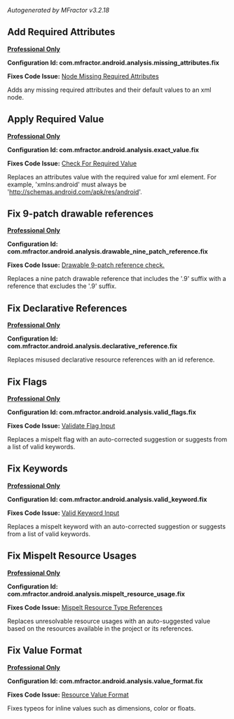 *Autogenerated by MFractor v3.2.18*
## Add Required Attributes

**[Professional Only](https://www.mfractor.com/buy?utm_source=docs&utm_medium=professional_only)**

**Configuration Id: com.mfractor.android.analysis.missing_attributes.fix**

**Fixes Code Issue:** [Node Missing Required Attributes](/code-analysis/android-resources.md#node-missing-required-attributes)

Adds any missing required attributes and their default values to an xml node.


## Apply Required Value

**[Professional Only](https://www.mfractor.com/buy?utm_source=docs&utm_medium=professional_only)**

**Configuration Id: com.mfractor.android.analysis.exact_value.fix**

**Fixes Code Issue:** [Check For Required Value](/code-analysis/android-resources.md#check-for-required-value)

Replaces an attributes value with the required value for xml element. For example, 'xmlns:android' must always be 'http://schemas.android.com/apk/res/android'.


## Fix 9-patch drawable references

**[Professional Only](https://www.mfractor.com/buy?utm_source=docs&utm_medium=professional_only)**

**Configuration Id: com.mfractor.android.analysis.drawable_nine_patch_reference.fix**

**Fixes Code Issue:** [Drawable 9-patch reference check.](/code-analysis/android-resources.md#drawable-9-patch-reference-check.)

Replaces a nine patch drawable reference that includes the '.9' suffix with a reference that excludes the '.9' suffix.


## Fix Declarative References

**[Professional Only](https://www.mfractor.com/buy?utm_source=docs&utm_medium=professional_only)**

**Configuration Id: com.mfractor.android.analysis.declarative_reference.fix**

Replaces misused declarative resource references with an id reference.


## Fix Flags

**[Professional Only](https://www.mfractor.com/buy?utm_source=docs&utm_medium=professional_only)**

**Configuration Id: com.mfractor.android.analysis.valid_flags.fix**

**Fixes Code Issue:** [Validate Flag Input](/code-analysis/android-resources.md#validate-flag-input)

Replaces a mispelt flag with an auto-corrected suggestion or suggests from a list of valid keywords.


## Fix Keywords

**[Professional Only](https://www.mfractor.com/buy?utm_source=docs&utm_medium=professional_only)**

**Configuration Id: com.mfractor.android.analysis.valid_keyword.fix**

**Fixes Code Issue:** [Valid Keyword Input](/code-analysis/android-resources.md#valid-keyword-input)

Replaces a mispelt keyword with an auto-corrected suggestion or suggests from a list of valid keywords.


## Fix Mispelt Resource Usages

**[Professional Only](https://www.mfractor.com/buy?utm_source=docs&utm_medium=professional_only)**

**Configuration Id: com.mfractor.android.analysis.mispelt_resource_usage.fix**

**Fixes Code Issue:** [Mispelt Resource Type References](/code-analysis/android-resources.md#mispelt-resource-type-references)

Replaces unresolvable resource usages with an auto-suggested value based on the resources available in the project or its references.


## Fix Value Format

**[Professional Only](https://www.mfractor.com/buy?utm_source=docs&utm_medium=professional_only)**

**Configuration Id: com.mfractor.android.analysis.value_format.fix**

**Fixes Code Issue:** [Resource Value Format](/code-analysis/android-resources.md#resource-value-format)

Fixes typeos for inline values such as dimensions, color or floats.


